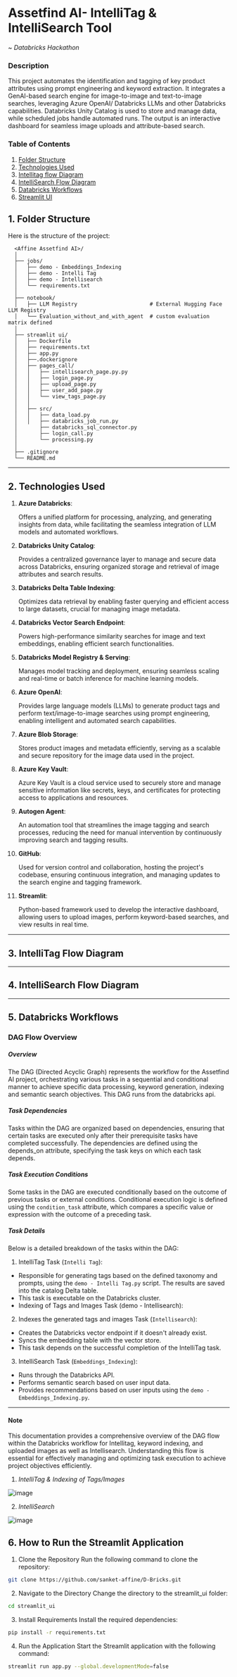 # Assetfind AI- IntelliTag & IntelliSearch Tool 
~ *Databricks Hackathon*


### Description
This project automates the identification and tagging of key product attributes using prompt engineering and keyword extraction. It integrates a GenAI-based search engine for image-to-image and text-to-image searches, leveraging Azure OpenAI/ Databricks LLMs and other Databricks capabilities. Databricks Unity Catalog is used to store and manage data, while scheduled jobs handle automated runs. The output is an interactive dashboard for seamless image uploads and attribute-based search.


### Table of Contents
1. [Folder Structure](#folder-structure)
2. [Technologies Used](#)
3. [Intellitag flow Diagram](#)
4. [IntelliSearch Flow Diagram](#)
5. [Databricks Workflows](#)
6. [Streamlit UI](#)


## 1. Folder Structure
Here is the structure of the project:

```plaintext
  <Affine Assetfind AI>/
  │
  ├── jobs/
  │   ├── demo - Embeddings_Indexing
  │   ├── demo - Intelli Tag
  │   ├── demo - Intellisearch
  │   └── requirements.txt
  │    
  ├── notebook/   
  │   ├── LLM Registry                       # External Hugging Face LLM Registry
  │   └── Evaluation_without_and_with_agent  # custom evaluation matrix defined
  │   
  ├── streamlit ui/  
  │   ├── Dockerfile
  │   ├── requirements.txt
  │   ├── app.py
  │   ├──.dockerignore
  │   ├── pages_call/
  │   │   ├── intellisearch_page.py.py
  │   │   ├── login_page.py
  │   │   ├── upload_page.py
  │   │   ├── user_add_page.py
  │   │   └── view_tags_page.py
  │   │
  │   ├── src/
  │   │   ├── data_load.py
  │   │   ├── databricks_job_run.py
  │       ├── databricks_sql_connector.py
  │       ├── login_call.py
  │       └── processing.py
  │
  ├── .gitignore
  └── README.md
```
--------------------------------------------
## 2. Technologies Used
1. **Azure Databricks**: 

      Offers a unified platform for processing, analyzing, and generating insights from data, while facilitating the seamless integration of LLM models and automated workflows.

2. **Databricks Unity Catalog**: 

      Provides a centralized governance layer to manage and secure data across Databricks, ensuring organized storage and retrieval of image attributes and search results.

3. **Databricks Delta Table Indexing**:

      Optimizes data retrieval by enabling faster querying and efficient access to large datasets, crucial for managing image metadata.

4. **Databricks Vector Search Endpoint**: 

      Powers high-performance similarity searches for image and text embeddings, enabling efficient search functionalities.

5. **Databricks Model Registry & Serving**: 

      Manages model tracking and deployment, ensuring seamless scaling and real-time or batch inference for machine learning models.

6. **Azure OpenAI**: 

      Provides large language models (LLMs) to generate product tags and perform text/image-to-image searches using prompt engineering, enabling intelligent and automated search capabilities.
   
7. **Azure Blob Storage**: 

      Stores product images and metadata efficiently, serving as a scalable and secure repository for the image data used in the project.

8. **Azure Key Vault**: 

      Azure Key Vault is a cloud service used to securely store and manage sensitive information like secrets, keys, and certificates for protecting access to applications and resources.


9. **Autogen Agent**: 
              
      An automation tool that streamlines the image tagging and search processes, reducing the need for manual intervention by continuously improving search and tagging results.

10. **GitHub**: 

      Used for version control and collaboration, hosting the project's codebase, ensuring continuous integration, and managing updates to the search engine and tagging framework.


11. **Streamlit**:
  
      Python-based framework used to develop the interactive dashboard, allowing users to upload images, perform keyword-based searches, and view results in real time.

------------------------------------------------------------------------
## 3. IntelliTag Flow Diagram


------------------------------------------------------------------
## 4. IntelliSearch Flow Diagram



-----------------------------------------------------------------
## 5. Databricks Workflows

### DAG Flow Overview

##### Overview

The DAG (Directed Acyclic Graph) represents the workflow for the Assetfind AI project, orchestrating various tasks in a sequential and conditional manner to achieve specific data processing, keyword generation, indexing and semantic search objectives. This DAG runs from the databricks api.

##### Task Dependencies

Tasks within the DAG are organized based on dependencies, ensuring that certain tasks are executed only after their prerequisite tasks have completed successfully. The dependencies are defined using the depends_on attribute, specifying the task keys on which each task depends.

##### Task Execution Conditions

Some tasks in the DAG are executed conditionally based on the outcome of previous tasks or external conditions. Conditional execution logic is defined using the `condition_task` attribute, which compares a specific value or expression with the outcome of a preceding task.

##### Task Details

Below is a detailed breakdown of the tasks within the DAG:

1. IntelliTag Task (`Intelli Tag`):
  - Responsible for generating tags based on the defined taxonomy and prompts, using the `demo - Intelli Tag.py` script. The results are saved into the catalog Delta table.
  - This task is executable on the Databricks cluster.
  - Indexing of Tags and Images Task (demo - Intellisearch):

2. Indexes the generated tags and images Task (`Intellisearch`):
  - Creates the Databricks vector endpoint if it doesn't already exist.
  - Syncs the embedding table with the vector store.
  - This task depends on the successful completion of the IntelliTag task.

3. IntelliSearch Task (`Embeddings_Indexing`):

  - Runs through the Databricks API.
  - Performs semantic search based on user input data.
  - Provides recommendations based on user inputs using the `demo - Embeddings_Indexing.py`.



-------------------------------
####  Note

This documentation provides a comprehensive overview of the DAG flow within the Databricks workflow for Intellitag, keyword indexing, and uploaded images as well as Intellisearch. Understanding this flow is essential for effectively managing and optimizing task execution to achieve project objectives efficiently.

1. *IntelliTag & Indexing of Tags/Images*

![image](https://github.com/user-attachments/assets/1ff08e48-fe63-4afa-940a-397119dab861)

2. *IntelliSearch*

![image](https://github.com/user-attachments/assets/17d91db7-18d4-4780-a576-ae5e4def8326)


## 6. How to Run the Streamlit Application

1. Clone the Repository
  Run the following command to clone the repository:
  ```bash
  git clone https://github.com/sanket-affine/D-Bricks.git
  ```
2. Navigate to the Directory
  Change the directory to the streamlit_ui folder:
```bash
cd streamlit_ui
```
3. Install Requirements
  Install the required dependencies:
```bash
pip install -r requirements.txt
```
4. Run the Application
  Start the Streamlit application with the following command:
```bash
streamlit run app.py --global.developmentMode=false
```




